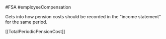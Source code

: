 #FSA #employeeCompensation 

Gets into how pension costs should be recorded in the "income statement" for the same period. 

[[TotalPeriodicPensionCost]]
